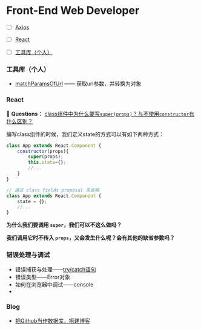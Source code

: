 # Front-End Web Developer

- [ ] [Axios](http://www.axios-js.com/zh-cn/docs/)
- [ ] [React](#React)

- [ ] [工具库（个人）](#工具库（个人）)

### 工具库（个人）

- [matchParamsOfUrl](./utils/matchParamsOfUrl.js) —— 获取url参数，并转换为对象

### React

🤔 **Questions：** [class组件中为什么要写`super(props)` ?  与不使用`constructor`有什么区别？](https://overreacted.io/zh-hans/why-do-we-write-super-props/)

编写class组件的时候，我们定义state的方式可以有如下两种方式：

```js
class App extends React.Component {
    constructor(props){
        super(props);
        this.state={};
        //...
    }
}

// 通过 class fields proposal 来省略 
class App extends React.Component {
    state = {};
    //...
}
```

**为什么我们要调用 `super`，我们可以不这么做吗？**

**我们调用它时不传入 `props`，又会发生什么呢？会有其他的缺省参数吗？**



### 错误处理与调试

- 错误捕获与处理——[try/catch语句](./error-handler-debug/trycatch.md)
- 错误类型——Error对象
- 如何在浏览器中调试——console
- 



### Blog

- [把Github当作数据库，搭建博客](https://juejin.cn/post/6948751707107131405#heading-0)
